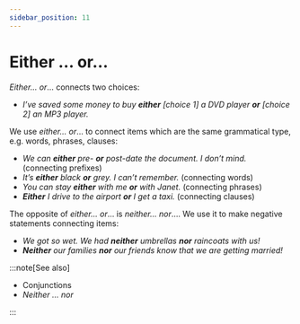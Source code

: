 ```yaml
---
sidebar_position: 11
---
```


# Either … or…

*Either… or*… connects two choices:

- *I’ve saved some money to buy **either** \[choice 1\] a DVD player **or** \[choice 2\] an MP3 player.*

We use *either… or*… to connect items which are the same grammatical type, e.g. words, phrases, clauses:

- *We can **either** pre- **or** post-date the document. I don’t mind.* (connecting prefixes)
- *It’s **either** black **or** grey. I can’t remember.* (connecting words)
- *You can stay **either** with me **or** with Janet.* (connecting phrases)
- ***Either*** *I drive to the airport **or** I get a taxi.* (connecting clauses)

The opposite of *either… or*… is *neither… nor*…. We use it to make negative statements connecting items:

- *We got so wet. We had **neither** umbrellas **nor** raincoats with us!*
- ***Neither*** *our families **nor** our friends know that we are getting married!*

:::note[See also]

- Conjunctions
- *Neither … nor*

:::
